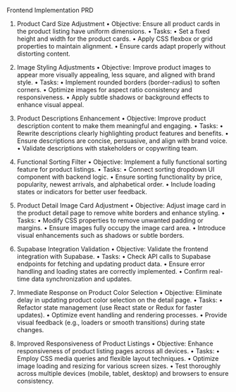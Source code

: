 Frontend Implementation PRD

1. Product Card Size Adjustment
   • Objective: Ensure all product cards in the product listing have uniform dimensions.
   • Tasks:
   • Set a fixed height and width for the product cards.
   • Apply CSS flexbox or grid properties to maintain alignment.
   • Ensure cards adapt properly without distorting content.

2. Image Styling Adjustments
   • Objective: Improve product images to appear more visually appealing, less square, and aligned with brand style.
   • Tasks:
   • Implement rounded borders (border-radius) to soften corners.
   • Optimize images for aspect ratio consistency and responsiveness.
   • Apply subtle shadows or background effects to enhance visual appeal.

3. Product Descriptions Enhancement
   • Objective: Improve product description content to make them meaningful and engaging.
   • Tasks:
   • Rewrite descriptions clearly highlighting product features and benefits.
   • Ensure descriptions are concise, persuasive, and align with brand voice.
   • Validate descriptions with stakeholders or copywriting team.

4. Functional Sorting Filter
   • Objective: Implement a fully functional sorting feature for product listings.
   • Tasks:
   • Connect sorting dropdown UI component with backend logic.
   • Ensure sorting functionality by price, popularity, newest arrivals, and alphabetical order.
   • Include loading states or indicators for better user feedback.

5. Product Detail Image Card Adjustment
   • Objective: Adjust image card in the product detail page to remove white borders and enhance styling.
   • Tasks:
   • Modify CSS properties to remove unwanted padding or margins.
   • Ensure images fully occupy the image card area.
   • Introduce visual enhancements such as shadows or subtle borders.

6. Supabase Integration Validation
   • Objective: Validate the frontend integration with Supabase.
   • Tasks:
   • Check API calls to Supabase endpoints for fetching and updating product data.
   • Ensure error handling and loading states are correctly implemented.
   • Confirm real-time data synchronization and updates.

7. Immediate Response on Product Color Selection
   • Objective: Eliminate delay in updating product color selection on the detail page.
   • Tasks:
   • Refactor state management (use React state or Redux for faster updates).
   • Optimize event handling and rendering processes.
   • Provide visual feedback (e.g., loaders or smooth transitions) during state changes.

8. Improved Responsiveness of Product Listings
   • Objective: Enhance responsiveness of product listing pages across all devices.
   • Tasks:
   • Employ CSS media queries and flexible layout techniques.
   • Optimize image loading and resizing for various screen sizes.
   • Test thoroughly across multiple devices (mobile, tablet, desktop) and browsers to ensure consistency.
